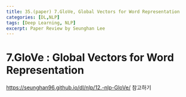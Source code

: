 ```yaml
---
title: 35.(paper) 7.GloVe, Global Vectors for Word Representation
categories: [DL,NLP]
tags: [Deep Learning, NLP]
excerpt: Paper Review by Seunghan Lee
---
```


# 7.GloVe : Global Vectors for Word Representation

<script src="https://cdn.mathjax.org/mathjax/latest/MathJax.js?config=TeX-AMS-MML_HTMLorMML" type="text/javascript"></script>

https://seunghan96.github.io/dl/nlp/12.-nlp-GloVe/ 참고하기